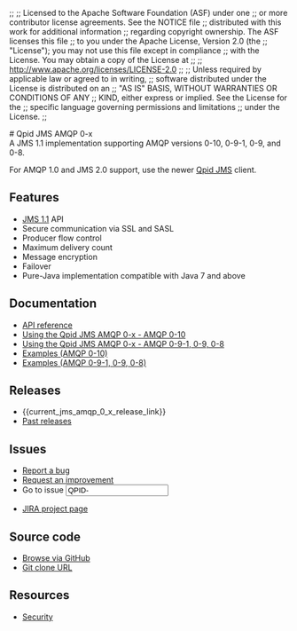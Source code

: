 ;;
;; Licensed to the Apache Software Foundation (ASF) under one
;; or more contributor license agreements.  See the NOTICE file
;; distributed with this work for additional information
;; regarding copyright ownership.  The ASF licenses this file
;; to you under the Apache License, Version 2.0 (the
;; "License"); you may not use this file except in compliance
;; with the License.  You may obtain a copy of the License at
;;
;;   http://www.apache.org/licenses/LICENSE-2.0
;;
;; Unless required by applicable law or agreed to in writing,
;; software distributed under the License is distributed on an
;; "AS IS" BASIS, WITHOUT WARRANTIES OR CONDITIONS OF ANY
;; KIND, either express or implied.  See the License for the
;; specific language governing permissions and limitations
;; under the License.
;;

<div id="-left-column" markdown="1">
# Qpid JMS AMQP 0-x

<div class="feature" markdown="1">
A JMS 1.1 implementation supporting AMQP versions 0-10, 0-9-1, 0-9, and
0-8.

For AMQP 1.0 and JMS 2.0 support, use the newer [Qpid JMS](index.html) client.
</div>

## Features

 - [JMS 1.1](http://download.oracle.com/otndocs/jcp/7195-jms-1.1-fr-spec-oth-JSpec/) API
 - Secure communication via SSL and SASL
 - Producer flow control
 - Maximum delivery count
 - Message encryption
 - Failover
 - Pure-Java implementation compatible with Java 7 and above

## Documentation

<div class="two-column" markdown="1">

 - [API reference](http://docs.oracle.com/javaee/1.4/api/javax/jms/package-summary.html)
 - [Using the Qpid JMS AMQP 0-x - AMQP 0-10]({{current_jms_amqp_0_x_release_url}}/jms-amqp-0-10-book/index.html)
 - [Using the Qpid JMS AMQP 0-x - AMQP 0-9-1, 0-9, 0-8]({{current_jms_amqp_0_x_release_url}}/jms-amqp-0-8-book/index.html)
 - [Examples (AMQP 0-10)]({{current_jms_amqp_0_x_release_url}}/examples/index.html)
 - [Examples (AMQP 0-9-1, 0-9, 0-8)]({{current_jms_amqp_0_x_release_url}}/jms-amqp-0-8-book/JMS-Client-0-8-Examples.html)

</div>

</div>

<div id="-right-column" class="right-column-adjusted" markdown="1">

## Releases

 - {{current_jms_amqp_0_x_release_link}}
 - [Past releases]({{site_url}}/releases/index.html#past-releases)

## Issues

 - [Report a bug](http://issues.apache.org/jira/secure/CreateIssueDetails!init.jspa?pid=12310520&issuetype=1&priority=3&components=12311389)
 - [Request an improvement](http://issues.apache.org/jira/secure/CreateIssueDetails!init.jspa?pid=12310520&issuetype=4&priority=3&components=12311389)
 - <form id="-jira-goto-form">Go to issue <input name="jira" value="QPID-"/></form>
 - [JIRA project page](http://issues.apache.org/jira/browse/QPID/component/12311389)

## Source code

 - [Browse via GitHub](https://github.com/apache/qpid-jms-amqp-0-x)
 - [Git clone URL](https://gitbox.apache.org/repos/asf/qpid-jms-amqp-0-x.git)

## Resources

 - [Security](security-0-x.html)

</div>
